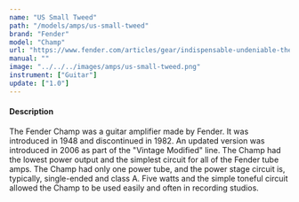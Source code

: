 ```yaml
---
name: "US Small Tweed"
path: "/models/amps/us-small-tweed"
brand: "Fender"
model: "Champ"
url: "https://www.fender.com/articles/gear/indispensable-undeniable-the-legacy-of-the-champ"
manual: ""
image: "../../../images/amps/us-small-tweed.png"
instrument: ["Guitar"]
update: ["1.0"]
---
```

#### Description
The Fender Champ was a guitar amplifier made by Fender. It was introduced in 1948 and discontinued in 1982. An updated version was introduced in 2006 as part of the "Vintage Modified" line. The Champ had the lowest power output and the simplest circuit for all of the Fender tube amps. The Champ had only one power tube, and the power stage circuit is, typically, single-ended and class A. Five watts and the simple toneful circuit allowed the Champ to be used easily and often in recording studios. 